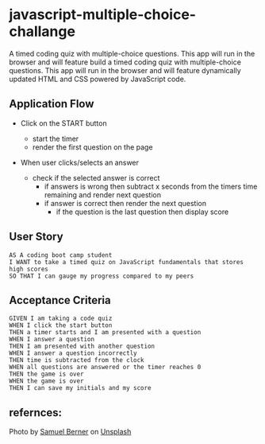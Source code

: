 # javascript-multiple-choice-challange

A timed coding quiz with multiple-choice questions. This app will run in the browser and will feature build a timed coding quiz with multiple-choice questions. This app will run in the browser and will feature dynamically updated HTML and CSS powered by JavaScript code.

## Application Flow

- Click on the START button

  - start the timer
  - render the first question on the page

- When user clicks/selects an answer
  - check if the selected answer is correct
    - if answers is wrong then subtract x seconds from the timers time remaining and render next question
    - if answer is correct then render the next question
      - if the question is the last question then display score

## User Story

```
AS A coding boot camp student
I WANT to take a timed quiz on JavaScript fundamentals that stores high scores
SO THAT I can gauge my progress compared to my peers
```

## Acceptance Criteria

```
GIVEN I am taking a code quiz
WHEN I click the start button
THEN a timer starts and I am presented with a question
WHEN I answer a question
THEN I am presented with another question
WHEN I answer a question incorrectly
THEN time is subtracted from the clock
WHEN all questions are answered or the timer reaches 0
THEN the game is over
WHEN the game is over
THEN I can save my initials and my score
```

## refernces:

Photo by <a href="https://unsplash.com/@saaam_chan?utm_source=unsplash&utm_medium=referral&utm_content=creditCopyText">Samuel Berner</a> on <a href="https://unsplash.com/s/photos/anime?utm_source=unsplash&utm_medium=referral&utm_content=creditCopyText">Unsplash</a>
